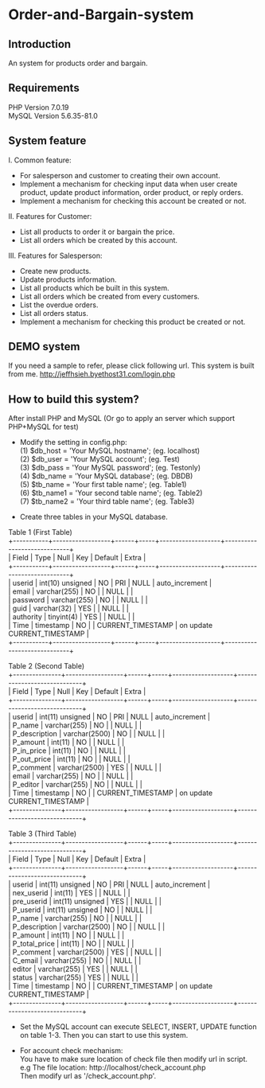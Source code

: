 # Order-and-Bargain-system

## Introduction

An system for products order and bargain.

## Requirements

PHP Version 7.0.19  
MySQL Version 5.6.35-81.0

## System feature
I. Common feature:  
- For salesperson and customer to creating their own account.   
- Implement a mechanism for checking input data when user create product, update product information, order product, or reply orders.   
- Implement a mechanism for checking this account be created or not.

II. Features for Customer:  
- List all products to order it or bargain the price.   
- List all orders which be created by this account.   

III. Features for Salesperson:    
- Create new products.    
- Update products information.    
- List all products which be built in this system.    
- List all orders which be created from every customers.    
- List the overdue orders.
- List all orders status.
- Implement a mechanism for checking this product be created or not.

## DEMO system

If you need a sample to refer, please click following url. This system is built from me.
http://jeffhsieh.byethost31.com/login.php

## How to build this system?

After install PHP and MySQL (Or go to apply an server which support PHP+MySQL for test) 
- Modify the setting in config.php:   
  (1) $db_host = 'Your MySQL hostname';     (eg. localhost)   
  (2) $db_user = 'Your MySQL account';      (eg. Test)    
  (3) $db_pass = 'Your MySQL password';     (eg. Testonly)  
  (4) $db_name = 'Your MySQL database';     (eg. DBDB)  
  (5) $tb_name = 'Your first table name';   (eg. Table1)  
  (6) $tb_name1 = 'Your second table name'; (eg. Table2)  
  (7) $tb_name2 = 'Your third table name';  (eg. Table3)  

- Create three tables in your MySQL database.   

Table 1 (First Table)       
+-----------+------------------+------+-----+-------------------+-----------------------------+   
| Field     | Type             | Null | Key | Default           | Extra                       |   
+-----------+------------------+------+-----+-------------------+-----------------------------+   
| userid    | int(10) unsigned | NO   | PRI | NULL              | auto_increment              |   
| email     | varchar(255)     | NO   |     | NULL              |                             |   
| password  | varchar(255)     | NO   |     | NULL              |                             |   
| guid      | varchar(32)      | YES  |     | NULL              |                             |   
| authority | tinyint(4)       | YES  |     | NULL              |                             |   
| Time      | timestamp        | NO   |     | CURRENT_TIMESTAMP | on update CURRENT_TIMESTAMP |   
+-----------+------------------+------+-----+-------------------+-----------------------------+     

Table 2 (Second Table)         
+---------------+------------------+------+-----+-------------------+-----------------------------+   
| Field         | Type             | Null | Key | Default           | Extra                       |   
+---------------+------------------+------+-----+-------------------+-----------------------------+   
| userid        | int(11) unsigned | NO   | PRI | NULL              | auto_increment              |   
| P_name        | varchar(255)     | NO   |     | NULL              |                             |   
| P_description | varchar(2500)    | NO   |     | NULL              |                             |   
| P_amount      | int(11)          | NO   |     | NULL              |                             |   
| P_in_price    | int(11)          | NO   |     | NULL              |                             |   
| P_out_price   | int(11)          | NO   |     | NULL              |                             |   
| P_comment     | varchar(2500)    | YES  |     | NULL              |                             |   
| email         | varchar(255)     | NO   |     | NULL              |                             |   
| P_editor      | varchar(255)     | NO   |     | NULL              |                             |   
| Time          | timestamp        | NO   |     | CURRENT_TIMESTAMP | on update CURRENT_TIMESTAMP |   
+---------------+------------------+------+-----+-------------------+-----------------------------+     
 
Table 3 (Third Table)      
+---------------+------------------+------+-----+-------------------+-----------------------------+   
| Field         | Type             | Null | Key | Default           | Extra                       |   
+---------------+------------------+------+-----+-------------------+-----------------------------+   
| userid        | int(11) unsigned | NO   | PRI | NULL              | auto_increment              |   
| nex_userid    | int(11)          | YES  |     | NULL              |                             |   
| pre_userid    | int(11) unsigned | YES  |     | NULL              |                             |   
| P_userid      | int(11) unsigned | NO   |     | NULL              |                             |   
| P_name        | varchar(255)     | NO   |     | NULL              |                             |   
| P_description | varchar(2500)    | NO   |     | NULL              |                             |   
| P_amount      | int(11)          | NO   |     | NULL              |                             |   
| P_total_price | int(11)          | NO   |     | NULL              |                             |   
| P_comment     | varchar(2500)    | YES  |     | NULL              |                             |   
| C_email       | varchar(255)     | NO   |     | NULL              |                             |   
| editor        | varchar(255)     | YES  |     | NULL              |                             |   
| status        | varchar(255)     | YES  |     | NULL              |                             |   
| Time          | timestamp        | NO   |     | CURRENT_TIMESTAMP | on update CURRENT_TIMESTAMP |   
+---------------+------------------+------+-----+-------------------+-----------------------------+   

- Set the MySQL account can execute SELECT, INSERT, UPDATE function on table 1-3.
Then you can start to use this system.

- For account check mechanism:    
  You have to make sure location of check file then modify url in script.     
  e.g The file location: http://localhost/check_account.php     
      Then modify url as '/check_account.php'.      
